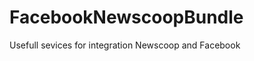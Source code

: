 FacebookNewscoopBundle
======================

Usefull sevices for integration Newscoop and Facebook